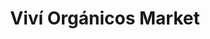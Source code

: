 ---
title: "Viví Orgánicos Market"
url: /ciudad-autonoma-de-buenos-aires/vivi-organicos-market/
shop: Bioladen
---
